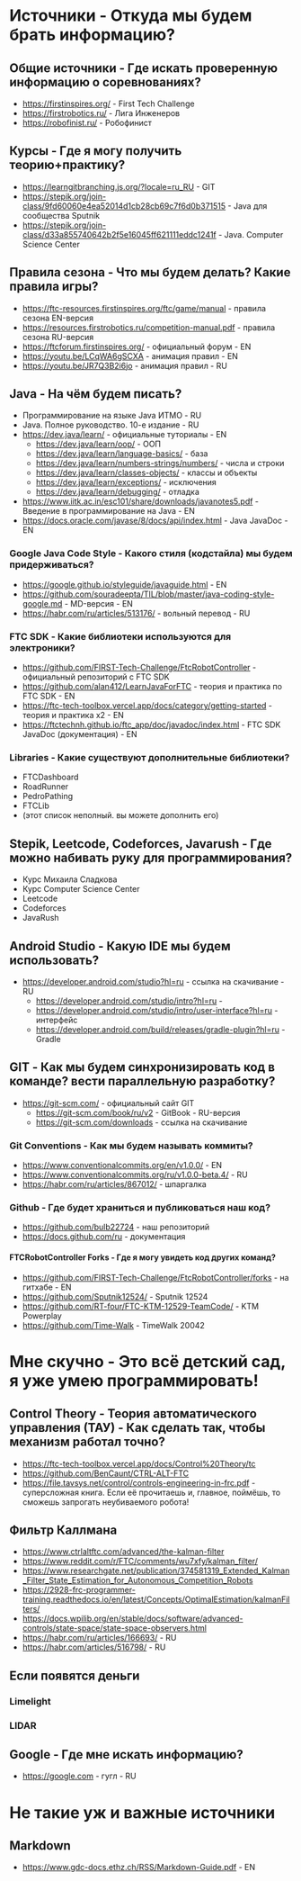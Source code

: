 # Источники - Откуда мы будем брать информацию?

## Общие источники - Где искать проверенную информацию о соревнованиях?

- https://firstinspires.org/ - First Tech Challenge
- https://firstrobotics.ru/ - Лига Инженеров
- https://robofinist.ru/ - Робофинист

## Курсы - Где я могу получить теорию+практику?
- https://learngitbranching.js.org/?locale=ru_RU - GIT
- https://stepik.org/join-class/9fd60060e4ea52014d1cb28cb69c7f6d0b371515 - Java для сообщества Sputnik
- https://stepik.org/join-class/d33a855740642b2f5e16045ff621111eddc1241f - Java. Computer Science Center

## Правила сезона - Что мы будем делать? Какие правила игры?

- https://ftc-resources.firstinspires.org/ftc/game/manual - правила сезона EN-версия
- https://resources.firstrobotics.ru/competition-manual.pdf - правила сезона RU-версия
- https://ftcforum.firstinspires.org/ - официальный форум - EN
- https://youtu.be/LCqWA6gSCXA - анимация правил - EN
- https://youtu.be/JR7Q3B2i6jo - анимация правил - RU

## Java - На чём будем писать?

- Программирование на языке Java ИТМО - RU
- Java. Полное руководство. 10-е издание - RU
- https://dev.java/learn/ - официальные туториалы - EN
    - https://dev.java/learn/oop/ - ООП
    - https://dev.java/learn/language-basics/ - база
    - https://dev.java/learn/numbers-strings/numbers/ - числа и строки
    - https://dev.java/learn/classes-objects/ - классы и объекты
    - https://dev.java/learn/exceptions/ - исключения
    - https://dev.java/learn/debugging/ - отладка
- https://www.iitk.ac.in/esc101/share/downloads/javanotes5.pdf - Введение в программирование на
  Java - EN
- https://docs.oracle.com/javase/8/docs/api/index.html - Java JavaDoc - EN

### Google Java Code Style - Какого стиля (кодстайла) мы будем придерживаться?

- https://google.github.io/styleguide/javaguide.html - EN
- https://github.com/souradeepta/TIL/blob/master/java-coding-style-google.md - MD-версия - EN
- https://habr.com/ru/articles/513176/ - вольный перевод - RU

### FTC SDK - Какие библиотеки используются для электроники?

- https://github.com/FIRST-Tech-Challenge/FtcRobotController - официальный репозиторий с FTC SDK
- https://github.com/alan412/LearnJavaForFTC - теория и практика по FTC SDK - EN
- https://ftc-tech-toolbox.vercel.app/docs/category/getting-started - теория и практика x2 - EN
- https://ftctechnh.github.io/ftc_app/doc/javadoc/index.html - FTC SDK JavaDoc (документация) - EN

### Libraries - Какие существуют дополнительные библиотеки?

- FTCDashboard
- RoadRunner
- PedroPathing
- FTCLib
- (этот список неполный. вы можете дополнить его)

## Stepik, Leetcode, Codeforces, Javarush - Где можно набивать руку для программирования?

- Курс Михаила Сладкова
- Курс Computer Science Center
- Leetcode
- Codeforces
- JavaRush

## Android Studio - Какую IDE мы будем использовать?

- https://developer.android.com/studio?hl=ru - ссылка на скачивание - RU
    - https://developer.android.com/studio/intro?hl=ru -
    - https://developer.android.com/studio/intro/user-interface?hl=ru - интерфейс
    - https://developer.android.com/build/releases/gradle-plugin?hl=ru - Gradle

## GIT - Как мы будем синхронизировать код в команде? вести параллельную разработку?

- https://git-scm.com/ - официальный сайт GIT
    - https://git-scm.com/book/ru/v2 - GitBook - RU-версия
    - https://git-scm.com/downloads - ссылка на скачивание
### Git Conventions - Как мы будем называть коммиты?
- https://www.conventionalcommits.org/en/v1.0.0/ - EN
- https://www.conventionalcommits.org/ru/v1.0.0-beta.4/ - RU
- https://habr.com/ru/articles/867012/ - шпаргалка
### Github - Где будет храниться и публиковаться наш код?

- https://github.com/bulb22724 - наш репозиторий
- https://docs.github.com/ru - документация

#### FTCRobotController Forks - Где я могу увидеть код других команд?

- https://github.com/FIRST-Tech-Challenge/FtcRobotController/forks - на гитхабе - EN
- https://github.com/Sputnik12524/ - Sputnik 12524
- https://github.com/RT-four/FTC-KTM-12529-TeamCode/ - KTM Powerplay
- https://github.com/Time-Walk - TimeWalk 20042

# Мне скучно - Это всё детский сад, я уже умею программировать!

## Control Theory - Теория автоматического управления (ТАУ) - Как сделать так, чтобы механизм работал точно?

- https://ftc-tech-toolbox.vercel.app/docs/Control%20Theory/tc
- https://github.com/BenCaunt/CTRL-ALT-FTC
- https://file.tavsys.net/control/controls-engineering-in-frc.pdf - суперсложная книга. Если её
  прочитаешь и, главное, поймёшь, то сможешь запрогать неубиваемого робота!

## Фильтр Каллмана

- https://www.ctrlaltftc.com/advanced/the-kalman-filter
- https://www.reddit.com/r/FTC/comments/wu7xfy/kalman_filter/
- https://www.researchgate.net/publication/374581319_Extended_Kalman_Filter_State_Estimation_for_Autonomous_Competition_Robots
- https://2928-frc-programmer-training.readthedocs.io/en/latest/Concepts/OptimalEstimation/kalmanFilters/
- https://docs.wpilib.org/en/stable/docs/software/advanced-controls/state-space/state-space-observers.html
- https://habr.com/ru/articles/166693/ - RU
- https://habr.com/articles/516798/ - RU


## Если появятся деньги

### Limelight

### LIDAR

## Google - Где мне искать информацию?

- https://google.com - гугл - RU

# Не такие уж и важные источники

## Markdown

- https://www.gdc-docs.ethz.ch/RSS/Markdown-Guide.pdf - EN